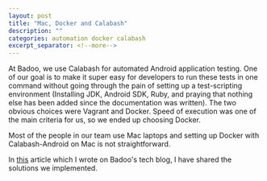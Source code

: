 ```yaml
---
layout: post
title: "Mac, Docker and Calabash"
description: ""
categories: automation docker calabash
excerpt_separator: <!--more-->
---
```


At Badoo, we use Calabash for automated Android application testing. One of our goal is to make it super easy for developers to run these tests in one command without going through the pain of setting up a test-scripting environment (Installing JDK, Android SDK, Ruby, and praying that nothing else has been added since the documentation was written). The two obvious choices were Vagrant and Docker. Speed of execution was one of the main criteria for us, so we ended up choosing Docker.  

Most of the people in our team use Mac laptops and setting up Docker with Calabash-Android on Mac is not straightforward. 

In [this](https://techblog.badoo.com/blog/2016/12/14/how-to-dockerise-calabash-android-on-mac-os/) article which I wrote on Badoo's tech blog, I have shared the solutions we implemented.